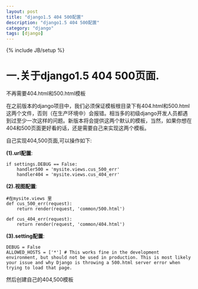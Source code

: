 ```yaml
---
layout: post
title: "django1.5 404 500配置"
description: "django1.5 404 500配置"
category: "django"
tags: [django]
---
```

{% include JB/setup %}

<h1>一.关于django1.5 404 500页面.</h1>

<p>不再需要404.html和500.html模板</p>

<p>在之前版本的django项目中，我们必须保证模板根目录下有404.html和500.html这两个文件，否则（在生产环境中）会报错。相当多的初级django开发人员都遇到过至少一次这样的问题。新版本将会提供这两个默认的模板，当然，如果你想在404和500页面更好看的话，还是需要自己来实现这两个模板。</p>

<p>自己实现404,500页面,可以操作如下:</p>

<!--more-->

<p><strong>(1).url配置</strong>:</p>

<pre><code>if settings.DEBUG == False:
    handler500 = 'mysite.views.cus_500_err'
    handler404 = 'mysite.views.cus_404_err'
</code></pre>

<p><strong>(2).视图配置</strong>:</p>

<pre><code>#在mysite.views 里
def cus_500_err(request):
    return render(request, 'common/500.html')

def cus_404_err(request):
    return render(request, 'common/404.html')
</code></pre>

<p><strong>(3).setting配置</strong>:</p>

<pre><code>DEBUG = False
ALLOWED_HOSTS = ['*'] # This works fine in the development environment, but should not be used in production. This is most likely your issue and why Django is throwing a 500.html server error when trying to load that page.
</code></pre>

<p>然后创建自己的404,500模板</p>
